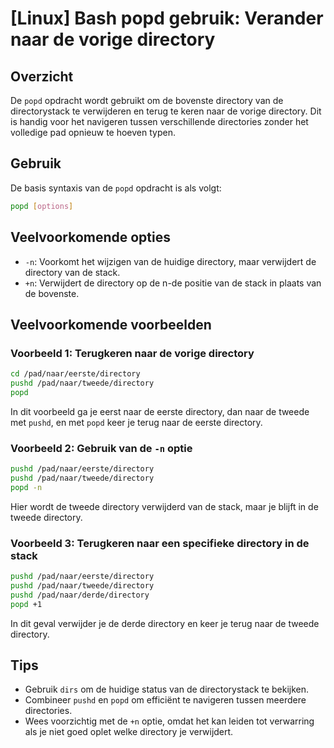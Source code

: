 # [Linux] Bash popd gebruik: Verander naar de vorige directory

## Overzicht
De `popd` opdracht wordt gebruikt om de bovenste directory van de directorystack te verwijderen en terug te keren naar de vorige directory. Dit is handig voor het navigeren tussen verschillende directories zonder het volledige pad opnieuw te hoeven typen.

## Gebruik
De basis syntaxis van de `popd` opdracht is als volgt:

```bash
popd [options]
```

## Veelvoorkomende opties
- `-n`: Voorkomt het wijzigen van de huidige directory, maar verwijdert de directory van de stack.
- `+n`: Verwijdert de directory op de n-de positie van de stack in plaats van de bovenste.

## Veelvoorkomende voorbeelden

### Voorbeeld 1: Terugkeren naar de vorige directory
```bash
cd /pad/naar/eerste/directory
pushd /pad/naar/tweede/directory
popd
```
In dit voorbeeld ga je eerst naar de eerste directory, dan naar de tweede met `pushd`, en met `popd` keer je terug naar de eerste directory.

### Voorbeeld 2: Gebruik van de `-n` optie
```bash
pushd /pad/naar/eerste/directory
pushd /pad/naar/tweede/directory
popd -n
```
Hier wordt de tweede directory verwijderd van de stack, maar je blijft in de tweede directory.

### Voorbeeld 3: Terugkeren naar een specifieke directory in de stack
```bash
pushd /pad/naar/eerste/directory
pushd /pad/naar/tweede/directory
pushd /pad/naar/derde/directory
popd +1
```
In dit geval verwijder je de derde directory en keer je terug naar de tweede directory.

## Tips
- Gebruik `dirs` om de huidige status van de directorystack te bekijken.
- Combineer `pushd` en `popd` om efficiënt te navigeren tussen meerdere directories.
- Wees voorzichtig met de `+n` optie, omdat het kan leiden tot verwarring als je niet goed oplet welke directory je verwijdert.